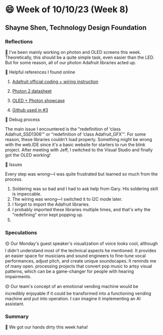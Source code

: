 # 😄 Week of 10/10/23 (Week 8)
## Shayne Shen, Technology Design Foundation

### Reflections

🔴 I've been mainly working on photon and OLED screens this week. Theoretically, this should be a quite simple task, even easier than the LED. But for some reason, all of our photon Adafruit libraries acted up.

🔴 Helpful references I found online

1. [Adafruit official coding + wiring instruction](https://learn.adafruit.com/monochrome-oled-breakouts/wiring-128x64-oleds)

2. [Photon 2 datasheet](https://docs.particle.io/reference/datasheets/wi-fi/photon-2-datasheet/)

3. [OLED + Photon showcase](https://medium.com/home-wireless/adding-a-tiny-oled-display-to-the-particle-photon-fe95cf36860d)

4. [Github used in #3](https://github.com/pkourany/Adafruit_SSD1306/blob/master/ssd1306_128x64_i2c.ino)

🔴 Debug process

The main issue I encountered is the "redefinition of ‘class Adafruit_SSD1306'" or "redefinition of ‘class Adafruit_GFX'". For some reason, these libraries couldn't load properly. Something might be wrong with the web.IDE since it's a basic website for starters to run the blink project. After meeting with Jeff, I switched to the Visual Studio and finally got the OLED working! 

🔴 Issues 

Every step was wrong––I was quite frustrated but learned so much from the process.

1. Soldering was so bad and I had to ask help from Gary. His soldering skill is impeccable.
2. The wiring was wrong––I switched it to I2C mode later.
3. I forgot to import the Adafruit libraries.
4. I probably imported these libraries multiple times, and that's why the "redefining" error kept popping up.
5. 

### Speculations

🟡 Our Monday's guest speaker's visualization of voice looks cool, although I didn't understand most of the technical aspects he mentioned. It provides an easier space for musicians and sound engineers to fine-tune vocal performances, adjust pitch, and create unique soundscapes. It reminds me of many open. processing projects that convert pop music to artsy visual patterns, which can be a game-changer for people with hearing impairments. 

🟡 Our team's concept of an emotional vending machine would be incredibly enjoyable if it could be transformed into a functioning vending machine and put into operation. I can imagine it implementing an AI assistant. 

### Summary

🔵 We got our hands dirty this week haha! 
